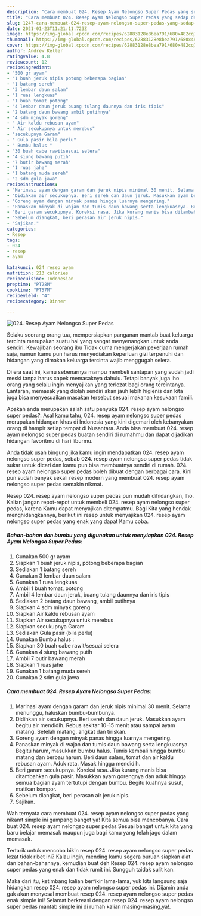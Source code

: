 ```yaml
---
description: "Cara membuat 024. Resep Ayam Nelongso Super Pedas yang sedap dan Mudah Dibuat"
title: "Cara membuat 024. Resep Ayam Nelongso Super Pedas yang sedap dan Mudah Dibuat"
slug: 1247-cara-membuat-024-resep-ayam-nelongso-super-pedas-yang-sedap-dan-mudah-dibuat
date: 2021-01-23T11:21:11.723Z
image: https://img-global.cpcdn.com/recipes/62883128e8bea791/680x482cq70/024-resep-ayam-nelongso-super-pedas-foto-resep-utama.jpg
thumbnail: https://img-global.cpcdn.com/recipes/62883128e8bea791/680x482cq70/024-resep-ayam-nelongso-super-pedas-foto-resep-utama.jpg
cover: https://img-global.cpcdn.com/recipes/62883128e8bea791/680x482cq70/024-resep-ayam-nelongso-super-pedas-foto-resep-utama.jpg
author: Andrew Keller
ratingvalue: 4.8
reviewcount: 12
recipeingredient:
- "500 gr ayam"
- "1 buah jeruk nipis potong beberapa bagian"
- "1 batang sereh"
- "3 lembar daun salam"
- "1 ruas lengkuas"
- "1 buah tomat potong"
- "4 lembar daun jeruk buang tulang daunnya dan iris tipis"
- "2 batang daun bawang ambil putihnya"
- "4 sdm minyak goreng"
- " Air kaldu rebusan ayam"
- " Air secukupnya untuk merebus"
- "secukupnya Garam"
- " Gula pasir bila perlu"
- " Bumbu halus "
- "30 buah cabe rawitsesuai selera"
- "4 siung bawang putih"
- "7 butir bawang merah"
- "1 ruas jahe"
- "1 batang muda sereh"
- "2 sdm gula jawa"
recipeinstructions:
- "Marinasi ayam dengan garam dan jeruk nipis minimal 30 menit. Selama menunggu, haluskan bumbu-bumbunya."
- "Didihkan air secukupnya. Beri sereh dan daun jeruk. Masukkan ayam begitu air mendidih. Rebus sekitar 10-15 menit atau sampai ayam matang. Setelah matang, angkat dan tiriskan."
- "Goreng ayam dengan minyak panas hingga luarnya mengering."
- "Panaskan minyak di wajan dan tumis daun bawang serta lengkuasnya. Begitu harum, masukkan bumbu halus. Tumis kembali hingga bumbu matang dan berbau harum. Beri daun salam, tomat dan air kaldu rebusan ayam. Aduk rata. Masak hingga mendidih."
- "Beri garam secukupnya. Koreksi rasa. Jika kurang manis bisa ditambahkan gula pasir. Masukkan ayam gorengnya dan aduk hingga semua bagian ayam tertutupi dengan bumbu. Begitu kuahnya susut, matikan kompor."
- "Sebelum diangkat, beri perasan air jeruk nipis."
- "Sajikan."
categories:
- Resep
tags:
- 024
- resep
- ayam

katakunci: 024 resep ayam 
nutrition: 213 calories
recipecuisine: Indonesian
preptime: "PT28M"
cooktime: "PT57M"
recipeyield: "4"
recipecategory: Dinner

---
```



![024. Resep Ayam Nelongso Super Pedas](https://img-global.cpcdn.com/recipes/62883128e8bea791/680x482cq70/024-resep-ayam-nelongso-super-pedas-foto-resep-utama.jpg)

Selaku seorang orang tua, mempersiapkan panganan mantab buat keluarga tercinta merupakan suatu hal yang sangat menyenangkan untuk anda sendiri. Kewajiban seorang ibu Tidak cuma mengerjakan pekerjaan rumah saja, namun kamu pun harus menyediakan keperluan gizi terpenuhi dan hidangan yang dimakan keluarga tercinta wajib menggugah selera.

Di era  saat ini, kamu sebenarnya mampu membeli santapan yang sudah jadi meski tanpa harus capek memasaknya dahulu. Tetapi banyak juga lho orang yang selalu ingin menyajikan yang terlezat bagi orang tercintanya. Lantaran, memasak yang diolah sendiri akan jauh lebih higienis dan kita juga bisa menyesuaikan masakan tersebut sesuai makanan kesukaan famili. 



Apakah anda merupakan salah satu penyuka 024. resep ayam nelongso super pedas?. Asal kamu tahu, 024. resep ayam nelongso super pedas merupakan hidangan khas di Indonesia yang kini digemari oleh kebanyakan orang di hampir setiap tempat di Nusantara. Anda bisa membuat 024. resep ayam nelongso super pedas buatan sendiri di rumahmu dan dapat dijadikan hidangan favoritmu di hari liburmu.

Anda tidak usah bingung jika kamu ingin mendapatkan 024. resep ayam nelongso super pedas, sebab 024. resep ayam nelongso super pedas tidak sukar untuk dicari dan kamu pun bisa membuatnya sendiri di rumah. 024. resep ayam nelongso super pedas boleh dibuat dengan berbagai cara. Kini pun sudah banyak sekali resep modern yang membuat 024. resep ayam nelongso super pedas semakin nikmat.

Resep 024. resep ayam nelongso super pedas pun mudah dihidangkan, lho. Kalian jangan repot-repot untuk membeli 024. resep ayam nelongso super pedas, karena Kamu dapat menyajikan ditempatmu. Bagi Kita yang hendak menghidangkannya, berikut ini resep untuk menyajikan 024. resep ayam nelongso super pedas yang enak yang dapat Kamu coba.

<!--inarticleads1-->

##### Bahan-bahan dan bumbu yang digunakan untuk menyiapkan 024. Resep Ayam Nelongso Super Pedas:

1. Gunakan 500 gr ayam
1. Siapkan 1 buah jeruk nipis, potong beberapa bagian
1. Sediakan 1 batang sereh
1. Gunakan 3 lembar daun salam
1. Gunakan 1 ruas lengkuas
1. Ambil 1 buah tomat, potong
1. Ambil 4 lembar daun jeruk, buang tulang daunnya dan iris tipis
1. Sediakan 2 batang daun bawang, ambil putihnya
1. Siapkan 4 sdm minyak goreng
1. Siapkan  Air kaldu rebusan ayam
1. Siapkan  Air secukupnya untuk merebus
1. Siapkan secukupnya Garam
1. Sediakan  Gula pasir (bila perlu)
1. Gunakan  Bumbu halus :
1. Siapkan 30 buah cabe rawit/sesuai selera
1. Gunakan 4 siung bawang putih
1. Ambil 7 butir bawang merah
1. Siapkan 1 ruas jahe
1. Gunakan 1 batang muda sereh
1. Gunakan 2 sdm gula jawa




<!--inarticleads2-->

##### Cara membuat 024. Resep Ayam Nelongso Super Pedas:

1. Marinasi ayam dengan garam dan jeruk nipis minimal 30 menit. Selama menunggu, haluskan bumbu-bumbunya.
1. Didihkan air secukupnya. Beri sereh dan daun jeruk. Masukkan ayam begitu air mendidih. Rebus sekitar 10-15 menit atau sampai ayam matang. Setelah matang, angkat dan tiriskan.
1. Goreng ayam dengan minyak panas hingga luarnya mengering.
1. Panaskan minyak di wajan dan tumis daun bawang serta lengkuasnya. Begitu harum, masukkan bumbu halus. Tumis kembali hingga bumbu matang dan berbau harum. Beri daun salam, tomat dan air kaldu rebusan ayam. Aduk rata. Masak hingga mendidih.
1. Beri garam secukupnya. Koreksi rasa. Jika kurang manis bisa ditambahkan gula pasir. Masukkan ayam gorengnya dan aduk hingga semua bagian ayam tertutupi dengan bumbu. Begitu kuahnya susut, matikan kompor.
1. Sebelum diangkat, beri perasan air jeruk nipis.
1. Sajikan.




Wah ternyata cara membuat 024. resep ayam nelongso super pedas yang nikamt simple ini gampang banget ya! Kita semua bisa mencobanya. Cara buat 024. resep ayam nelongso super pedas Sesuai banget untuk kita yang baru belajar memasak maupun juga bagi kamu yang telah jago dalam memasak.

Tertarik untuk mencoba bikin resep 024. resep ayam nelongso super pedas lezat tidak ribet ini? Kalau ingin, mending kamu segera buruan siapkan alat dan bahan-bahannya, kemudian buat deh Resep 024. resep ayam nelongso super pedas yang enak dan tidak rumit ini. Sungguh taidak sulit kan. 

Maka dari itu, ketimbang kalian berfikir lama-lama, yuk kita langsung saja hidangkan resep 024. resep ayam nelongso super pedas ini. Dijamin anda gak akan menyesal membuat resep 024. resep ayam nelongso super pedas enak simple ini! Selamat berkreasi dengan resep 024. resep ayam nelongso super pedas mantab simple ini di rumah kalian masing-masing,ya!.

